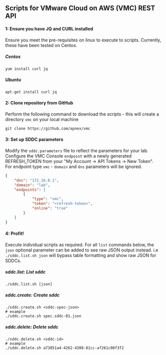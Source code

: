 ## Scripts for VMware Cloud on AWS (VMC) REST API

#### 1: Ensure you have JQ and CURL installed
Ensure you meet the pre-requisites on linux to execute to scripts.
Currently, these have been tested on Centos.

##### Centos
```shell
yum install curl jq
```

##### Ubuntu
```shell
apt-get install curl jq
```

#### 2: Clone repository from GitHub
Perform the following command to download the scripts - this will create a directory `vmc` on your local machine
```shell
git clone https://github.com/apnex/vmc
```

#### 3: Set up SDDC parameters
Modify the `sddc.parameters` file to reflect the parameters for your lab.
Configure the VMC Console `endpoint` with a newly generated REFRESH_TOKEN from your "My Account -> API Tokens -> New Token".  
For endpoint type `vmc` - `domain` and `dns` parameters will be ignored.  
```json
{
	"dns": "172.16.0.1",
	"domain": "lab",
	"endpoints": [
		{
			"type": "vmc",
			"token": "<refresh-token>",
			"online": "true"
		}
	]
}
```

#### 4: Profit!
Execute individual scripts as required.
For all `list` commands below, the `json` optional parameter can be added to see raw JSON output instead.
i.e `./sddc.list.sh json` will bypass table formatting and show raw JSON for SDDCs. 

##### sddc.list: List sddc
```shell
./sddc.list.sh [json]
```

##### sddc.create: Create sddc
```shell
./sddc.create.sh <sddc-spec-json>
# example
./sddc.create.sh spec.sddc-01.json
```

##### sddc.delete: Delete sddc
```shell
./sddc.delete.sh <sddc-id>
# example
./sddc.delete.sh a73851a4-4262-4308-81cc-af261c00f3f2
```
